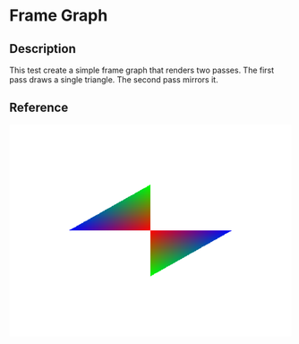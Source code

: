 # Frame Graph

## Description
This test create a simple frame graph that renders two passes.
The first pass draws a single triangle. The second pass mirrors it.

## Reference
![Reference](reference.png "Reference")
